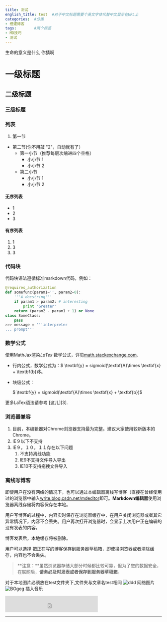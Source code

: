 ```yaml
---
title: 测试
english_title: test  #对于中文标题需要个英文字体代替中文显示在URL上
categories:  #分类 
- 搭建博客 
tags:	     #两个标签
- MD技巧
- 测试
---
```

   生命的意义是什么
   你猜啊
<!-- more -->

# 一级标题
## 二级标题
### 三级标题
 

### 列表
1. 第一节
* 第二节(你不用敲 "2"，自动就有了）
    * 第一小节（推荐每层次缩进四个空格）
       * 小小节 1
       * 小小节 2
    * 第二小节
       * 小小节 1
       * 小小节 2
#### 无序列表
* 1
* 2
* 3
#### 有序列表
1. 1
2. 3
3. 3
### 代码块
代码块语法遵循标准markdown代码，例如：
``` python
@requires_authorization
def somefunc(param1='', param2=0):
    '''A docstring'''
    if param1 > param2: # interesting
        print 'Greater'
    return (param2 - param1 + 1) or None
class SomeClass:
    pass
>>> message = '''interpreter
... prompt'''
```

### 数学公式
使用MathJax渲染*LaTex* 数学公式，详见[math.stackexchange.com][1].

 - 行内公式，数学公式为：$ \textbf{y} = sigmoid(\textbf{A}\times \textbf{x} + \textbf{b})$。
 - 块级公式：

	$ \textbf{y} = sigmoid(\textbf{A}\times \textbf{x} + \textbf{b})$

更多LaTex语法请参考 [这儿][3].

### 浏览器兼容

 1. 目前，本编辑器对Chrome浏览器支持最为完整。建议大家使用较新版本的Chrome。
 3. IE９以下不支持
 4. IE９，１０，１１存在以下问题
    1. 不支持离线功能
    1. IE9不支持文件导入导出
    1. IE10不支持拖拽文件导入
### 离线写博客

即使用户在没有网络的情况下，也可以通过本编辑器离线写博客（直接在曾经使用过的浏览器中输入[write.blog.csdn.net/mdeditor](http://write.blog.csdn.net/mdeditor)即可。**Markdown编辑器**使用浏览器离线存储将内容保存在本地。

用户写博客的过程中，内容实时保存在浏览器缓存中，在用户关闭浏览器或者其它异常情况下，内容不会丢失。用户再次打开浏览器时，会显示上次用户正在编辑的没有发表的内容。

博客发表后，本地缓存将被删除。　

用户可以选择 <i class="icon-disk"></i> 把正在写的博客保存到服务器草稿箱，即使换浏览器或者清除缓存，内容也不会丢失。

> **注意：**虽然浏览器存储大部分时候都比较可靠，但为了您的数据安全，在联网后，**请务必及时发表或者保存到服务器草稿箱**。






















 
   对于本地图片必须放在test文件夹下,文件夹与文章名test相同
   ![ddd](bg1.jpeg "oyes")
   网络图片
   ![BOgeg](https://s1.ax1x.com/2017/11/09/BOgeg.jpg "good")
   插入音乐
   <iframe frameborder="no" border="0" marginwidth="0" marginheight="0" width=298 height=52 src="http://music.163.com/outchain/player?type=2&id=32192436&auto=1&height=32"></iframe>





---------

[1]: http://math.stackexchange.com/

